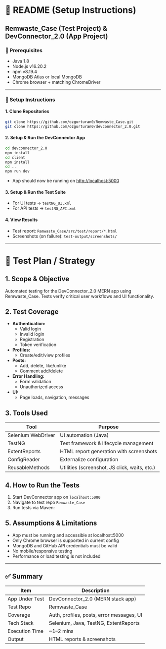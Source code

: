 # 📘 README (Setup Instructions)

## Remwaste\_Case (Test Project) & DevConnector\_2.0 (App Project)

### 🔧 Prerequisites

- Java 1.8
- Node.js v16.20.2
- npm v8.19.4
- MongoDB Atlas or local MongoDB
- Chrome browser + matching ChromeDriver
  

---

### 🚀 Setup Instructions

#### 1. Clone Repositories

```bash
git clone https://github.com/ozgurturan0/Remwaste_Case.git
git clone https://github.com/ozgurturan0/devconnector_2.0.git
```

#### 2. Setup & Run the DevConnector App

```bash
cd devconnector_2.0
npm install
cd client
npm install
cd ..
npm run dev
```

- App should now be running on [http://localhost:5000](http://localhost:5000)

#### 3. Setup & Run the Test Suite


- For UI tests -> `testNG_UI.xml`
- For API tests -> `testNG_API.xml`

#### 4. View Results

- Test report: `Remwaste_Case/src/test/report/*.html`
- Screenshots (on failure): `test-output/screenshots/`

---

# 📄 Test Plan / Strategy

## 1. Scope & Objective

Automated testing for the DevConnector\_2.0 MERN app using Remwaste_Case. Tests verify critical user workflows and UI functionality.

## 2. Test Coverage

- **Authentication:**
  - Valid login
  - Invalid login
  - Registration
  - Token verification
- **Profiles:**
  - Create/edit/view profiles
- **Posts:**
  - Add, delete, like/unlike
  - Comment add/delete
- **Error Handling:**
  - Form validation
  - Unauthorized access
- **UI:**
  - Page loads, navigation, messages

## 3. Tools Used

| Tool               | Purpose                                       |
| ------------------ | --------------------------------------------- |
| Selenium WebDriver | UI automation (Java)                          |
| TestNG             | Test framework & lifecycle management         |
| ExtentReports      | HTML report generation with screenshots       |
| ConfigReader       | Externalize configuration                     |
| ReusableMethods    | Utilities (screenshot, JS click, waits, etc.) |

## 4. How to Run the Tests

1. Start DevConnector app on `localhost:5000`
2. Navigate to test repo `Remwaste_Case`
3. Run tests via Maven:



## 5. Assumptions & Limitations

- App must be running and accessible at localhost:5000
- Only Chrome browser is supported in current config
- MongoDB and GitHub API credentials must be valid
- No mobile/responsive testing
- Performance or load testing is not included

---

## ✅ Summary

| Item           | Description                               |
| -------------- | ----------------------------------------- |
| App Under Test | DevConnector\_2.0 (MERN stack app)        |
| Test Repo      | Remwaste\_Case                            |
| Coverage       | Auth, profiles, posts, error messages, UI |
| Tech Stack     | Selenium, Java, TestNG, ExtentReports     |
| Execution Time | \~1–2 mins                                |
| Output         | HTML reports & screenshots                |

